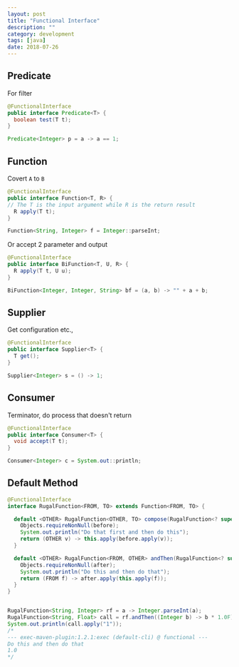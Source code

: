 ```yaml
---
layout: post
title: "Functional Interface"
description: ""
category: development
tags: [java]
date: 2018-07-26
---
```


## Predicate
For filter
```java
@FunctionalInterface
public interface Predicate<T> {
  boolean test(T t);
}

Predicate<Integer> p = a -> a == 1;
```


## Function
Covert `A` to `B`

```java
@FunctionalInterface
public interface Function<T, R> {
// The T is the input argument while R is the return result
  R apply(T t);
}

Function<String, Integer> f = Integer::parseInt;
```

Or accept 2 parameter and output

```java
@FunctionalInterface
public interface BiFunction<T, U, R> {
  R apply(T t, U u);
}

BiFunction<Integer, Integer, String> bf = (a, b) -> "" + a + b;
```



## Supplier
Get configuration etc.,
```java
@FunctionalInterface
public interface Supplier<T> {
  T get();
}

Supplier<Integer> s = () -> 1;
```


## Consumer
Terminator, do process that doesn't return
```java
@FunctionalInterface
public interface Consumer<T> {
  void accept(T t);
}

Consumer<Integer> c = System.out::println;
```

## Default Method
```java
@FunctionalInterface
interface RugalFunction<FROM, TO> extends Function<FROM, TO> {

  default <OTHER> RugalFunction<OTHER, TO> compose(RugalFunction<? super OTHER, ? extends FROM> before) {
    Objects.requireNonNull(before);
    System.out.println("Do that first and then do this");
    return (OTHER v) -> this.apply(before.apply(v));
  }

  default <OTHER> RugalFunction<FROM, OTHER> andThen(RugalFunction<? super TO, ? extends OTHER> after) {
    Objects.requireNonNull(after);
    System.out.println("Do this and then do that");
    return (FROM f) -> after.apply(this.apply(f));
  }
}


RugalFunction<String, Integer> rf = a -> Integer.parseInt(a);
RugalFunction<String, Float> call = rf.andThen((Integer b) -> b * 1.0F);
System.out.println(call.apply("1"));
/*
--- exec-maven-plugin:1.2.1:exec (default-cli) @ functional ---
Do this and then do that
1.0
*/
```
